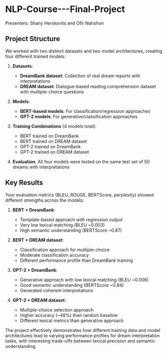 # NLP-Course---Final-Project
Presenters: Shany Herskovits and Ofir Nahshon

## Project Structure

We worked with two distinct datasets and two model architectures, creating four different trained models:

1. **Datasets**:
   - **DreamBank dataset**: Collection of real dream reports with interpretations
   - **DREAM dataset**: Dialogue-based reading comprehension dataset with multiple-choice questions

2. **Models**:
   - **BERT-based models**: For classification/regression approaches
   - **GPT-2 models**: For generative/classification approaches

3. **Training Combinations** (4 models total):
   - BERT trained on DreamBank
   - BERT trained on DREAM dataset
   - GPT-2 trained on DreamBank
   - GPT-2 trained on DREAM dataset

4. **Evaluation**: All four models were tested on the same test set of 50 dreams with interpretations

## Key Results

Your evaluation metrics (BLEU, ROUGE, BERTScore, perplexity) showed different strengths across the models:

1. **BERT + DreamBank**:
   - Template-based approach with regression output
   - Very low lexical matching (BLEU ~0.003)
   - High semantic understanding (BERTScore ~0.87)

2. **BERT + DREAM dataset**:
   - Classification approach for multiple-choice
   - Moderate classification accuracy
   - Different performance profile than DreamBank training

3. **GPT-2 + DreamBank**:
   - Generative approach with low lexical matching (BLEU ~0.006)
   - Good semantic understanding (BERTScore ~0.84)
   - Generated coherent interpretations

4. **GPT-2 + DREAM dataset**:
   - Multiple-choice selection approach
   - Higher accuracy (~48%) than random baseline
   - Different lexical metrics than generative approach

The project effectively demonstrates how different training data and model architectures lead to varying performance profiles for dream interpretation tasks, with interesting trade-offs between lexical precision and semantic understanding.
